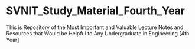 # SVNIT_Study_Material_Fourth_Year
This is Repository of the Most Important and Valuable Lecture Notes and Resources that Would be Helpful to Any Undergraduate in Engineering [4th Year]
